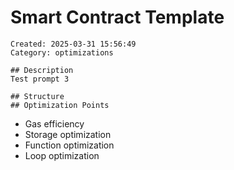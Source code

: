# Smart Contract Template
    Created: 2025-03-31 15:56:49
    Category: optimizations

    ## Description
    Test prompt 3

    ## Structure
    ## Optimization Points
- Gas efficiency
- Storage optimization
- Function optimization
- Loop optimization
